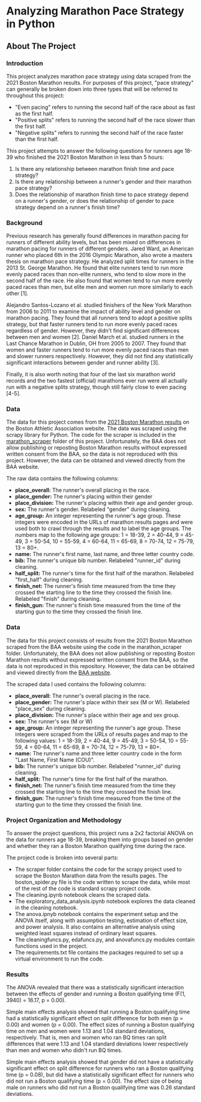 # Analyzing Marathon Pace Strategy in Python

## About The Project

### Introduction

This project analyzes marathon pace strategy using data scraped from the 2021 Boston Marathon results. For purposes of this project, "pace strategy" can generally be broken down into three types that will be referred to throughout this project:

* "Even pacing" refers to running the second half of the race about as fast as the first half.
* "Positive splits" refers to running the second half of the race slower than the first half.
* "Negative splits" refers to running the second half of the race faster than the first half.

This project attempts to answer the following questions for runners age 18-39 who finished the 2021 Boston Marathon in less than 5 hours:

1. Is there any relationship between marathon finish time and pace strategy?
2. Is there any relationship between a runner's gender and their marathon pace strategy?
3. Does the relationship of marathon finish time to pace strategy depend on a runner's gender, or does the relationship of gender to pace strategy depend on a runner's finish time?

### Background

Previous research has generally found differences in marathon pacing for runners of different ability levels, but has been mixed on differences in marathon pacing for runners of different genders. Jared Ward, an American runner who placed 6th in the 2016 Olympic Marathon, also wrote a masters thesis on marathon pace strategy. He analyzed split times for runners in the 2013 St. George Marathon. He found that elite runners tend to run more evenly paced races than non-elite runners, who tend to slow more in the second half of the race. He also found that women tend to run more evenly paced races than men, but elite men and women run more similarly to each other [1].

Alejandro Santos-Lozano et al. studied finishers of the New York Marathon from 2006 to 2011 to examine the impact of ability level and gender on marathon pacing. They found that all runners tend to adopt a positive splits strategy, but that faster runners tend to run more evenly paced races regardless of gender. However, they didn't find significant differences between men and women [2]. Daniel March et al. studied runners in the Last Chance Marathon in Dublin, OH from 2005 to 2007. They found that women and faster runners tend to run more evenly paced races than men and slower runners respectively. However, they did not find any statistically significant interactions between gender and runner ability [3].

Finally, it is also worth noting that four of the last six marathon world records and the two fastest (official) marathons ever run were all actually run with a negative splits strategy, though still fairly close to even pacing [4-5].

### Data

The data for this project comes from the [2021 Boston Marathon results](https://boston.r.mikatiming.com/2021/?pid=leaderboard&pidp=leaderboard) on the Boston Athletic Association website. The data was scraped using the scrapy library for Python. The code for the scraper is included in the [marathon_scraper](https://github.com/tommcd09/marathon-pace-strategy/tree/main/marathon_scraper) folder of this project. Unfortunately, the BAA does not allow publishing or reposting Boston Marathon results without expressed written consent from the BAA, so the data is not reproduced with this project. However, the data can be obtained and viewed directly from the BAA website.

The raw data contains the following columns:

* <b>place_overall:</b> The runner's overall placing in the race.
* <b>place_gender:</b> The runner's placing within their gender
* <b>place_division:</b> The runner's placing within their age and gender group.
* <b>sex:</b> The runner's gender. Relabeled "gender" during cleaning.
* <b>age_group:</b> An integer representing the runner's age group. These integers were encoded in the URLs of marathon results pages and were used both to crawl through the results and to label the age groups. The numbers map to the following age groups: 1 = 18-39, 2 = 40-44, 9 = 45-49, 3 = 50-54, 10 = 55-59, 4 = 60-64, 11 = 65-69, 8 = 70-74, 12 = 75-79, 13 = 80+.
* <b>name:</b> The runner's first name, last name, and three letter country code.
* <b>bib:</b> The runner's unique bib number. Relabeled "runner_id" during cleaning.
* <b>half_split:</b> The runner's time for the first half of the marathon. Relabeled "first_half" during cleaning.
* <b>finish_net:</b> The runner's finish time measured from the time they crossed the starting line to the time they crossed the finish line. Relabeled "finish" during cleaning.
* <b>finish_gun:</b> The runner's finish time measured from the time of the starting gun to the time they crossed the finish line.

### Data

The data for this project consists of results from the 2021 Boston Marathon scraped from the BAA website using the code in the marathon_scraper folder. Unfortunately, the BAA does not allow publishing or reposting Boston Marathon results without expressed written consent from the BAA, so the data is not reproduced in this repository. However, the data can be obtained and viewed directly from the [BAA website](https://www.baa.org/races/boston-marathon/results/search-results).

The scraped data I used contains the following columns:
* <b>place_overall:</b> The runner's overall placing in the race.
* <b>place_gender:</b> The runner's place within their sex (M or W). Relabeled "place_sex" during cleaning.
* <b>place_division:</b> The runner's place within their age and sex group.
* <b>sex:</b> The runner's sex (M or W)
* <b>age_group:</b> An integer representing the runner's age group. These integers were scraped from the URLs of results pages and map to the following values: 1 = 18-39, 2 = 40-44, 9 = 45-49, 3 = 50-54, 10 = 55-59, 4 = 60-64, 11 = 65-69, 8 = 70-74, 12 = 75-79, 13 = 80+.
* <b>name:</b> The runner's name and three letter country code in the form "Last Name, First Name (COU)".
* <b>bib:</b> The runner's unique bib number. Relabeled "runner_id" during cleaning.
* <b>half_split:</b> The runner's time for the first half of the marathon.
* <b>finish_net:</b> The runner's finish time measured from the time they crossed the starting line to the time they crossed the finish line.
* <b>finish_gun:</b> The runner's finish time measured from the time of the starting gun to the time they crossed the finish line.

### Project Organization and Methodology

To answer the project questions, this project runs a 2x2 factorial ANOVA on the data for runners age 18-39, breaking them into groups based on gender and whether they ran a Boston Marathon qualifying time during the race.

The project code is broken into several parts:

* The scraper folder contains the code for the scrapy project used to scrape the Boston Marathon data from the results pages. The boston_spider.py file is the code written to scrape the data, while most of the rest of the code is standard scrapy project code.
* The cleaning.ipynb notebook cleans the scraped data.
* The exploratory_data_analysis.ipynb notebook explores the data cleaned in the cleaning notebook.
* The anova.ipnyb notebook contains the experiment setup and the ANOVA itself, along with assumption testing, estimation of effect size, and power analysis. It also contains an alternative analysis using weighted least squares instead of ordinary least squares.
* The cleaningfuncs.py, edafuncs.py, and anovafuncs.py modules contain functions used in the project.
* The requirements.txt file contains the packages required to set up a virtual environment to run the code.

### Results

The ANOVA revealed that there was a statistically significant interaction between the effects of gender and running a Boston qualifying time (F(1, 3940) = 16.17, p = 0.00).

Simple main effects analysis showed that running a Boston qualifying time had a statistically significant effect on split difference for both men (p = 0.00) and women (p = 0.00). The effect sizes of running a Boston qualifying time on men and women were 1.13 and 1.04 standard deviations, respectively. That is, men and women who ran BQ times ran split differences that were 1.13 and 1.04 standard deviations lower respectively than men and women who didn't run BQ times.

Simple main effects analysis showed that gender did not have a statistically significant effect on split difference for runners who ran a Boston qualifying time (p = 0.08), but did have a statistically significant effect for runners who did not run a Boston qualifying time (p = 0.00). The effect size of being male on runners who did not run a Boston qualifying time was 0.26 standard deviations.
